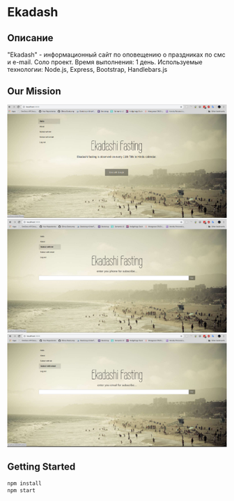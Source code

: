# Ekadash
## Описание
"Ekadash" - информационный сайт по оповещению о праздниках по смс и e-mail.
Соло проект.
Время выполнения: 1 день.
Используемые технологии: Node.js, Express, Bootstrap, Handlebars.js
## Our Mission
![screen1](https://github.com/filpoyma/ekadash/blob/master/scrshots/sshot.6.jpg)
![screen1](https://github.com/filpoyma/ekadash/blob/master/scrshots/sshot.7.jpg)
![screen1](https://github.com/filpoyma/ekadash/blob/master/scrshots/sshot.8.jpg)
## Getting Started
```
npm install
npm start
```
